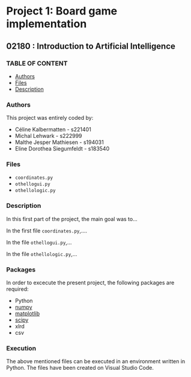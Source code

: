 # Project 1: Board game implementation

## 02180 : Introduction to Artificial Intelligence

### TABLE OF CONTENT

* [Authors](#authors)
* [Files](#files)
* [Description](#description)

### Authors

This project was entirely coded by:

- Céline Kalbermatten - s221401
- Michal Lehwark - s222999
- Malthe Jesper Mathiesen - s194031
- Eline Dorothea Siegumfeldt - s183540

### Files

- `coordinates.py`
- `othellogui.py`
- `othellologic.py`

### Description

In this first part of the project, the main goal was to...

In the first file `coordinates.py`,....

In the file `othellogui.py`,...

In the file `othellologic.py`,...

### Packages

In order to excecute the present project, the following packages are required:
- Python 
- [numpy](https://numpy.org/)
- [matplotlib](https://matplotlib.org/)
- [scipy](https://scipy.org/)
- xlrd
- csv

### Execution

The above mentioned files can be executed in an environment written in Python. 
The files have been created on Visual Studio Code.
